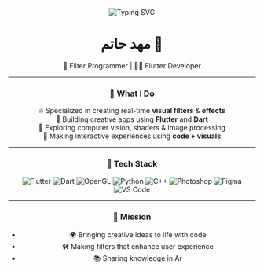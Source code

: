 <div align="center">

<img src="https://readme-typing-svg.demolab.com?font=Fira+Code&pause=1000&color=F75047&width=435&lines=Hello+%3Ccoders%2F%3E" alt="Typing SVG" />

# مهد حاتم 👋

🎯 Filter Programmer | 👨‍💻 Flutter Developer  

---

### 🚀 What I Do

🔥 Specialized in creating real-time **visual filters** & **effects**  
📱 Building creative apps using **Flutter** and **Dart**  
🧠 Exploring computer vision, shaders & image processing  
📸 Making interactive experiences using **code + visuals**

---

### 🧰 Tech Stack

![Flutter](https://img.shields.io/badge/Flutter-02569B?style=flat&logo=flutter&logoColor=white)
![Dart](https://img.shields.io/badge/Dart-0175C2?style=flat&logo=dart&logoColor=white)
![OpenGL](https://img.shields.io/badge/OpenGL-5586A4?style=flat&logo=opengl&logoColor=white)
![Python](https://img.shields.io/badge/Python-FFD43B?style=flat&logo=python&logoColor=darkgreen)
![C++](https://img.shields.io/badge/C++-00599C?style=flat&logo=c%2B%2B&logoColor=white)
![Photoshop](https://img.shields.io/badge/Photoshop-31A8FF?style=flat&logo=Adobe-Photoshop&logoColor=black)
![Figma](https://img.shields.io/badge/Figma-F24E1E?style=flat&logo=figma&logoColor=white)
![VS Code](https://img.shields.io/badge/VS%20Code-007ACC?style=flat&logo=visual-studio-code&logoColor=white)

---

### 🎯 Mission

- 🌍 Bringing creative ideas to life with code  
- 🛠️ Making filters that enhance user experience  
- 📚 Sharing knowledge in Ar
